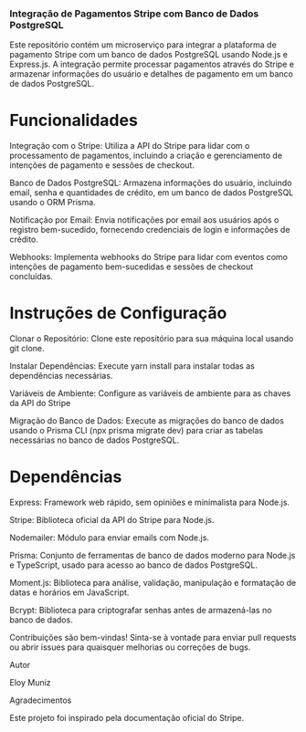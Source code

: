 ### Integração de Pagamentos Stripe com Banco de Dados PostgreSQL

Este repositório contém um microserviço para integrar a plataforma de pagamento Stripe com um banco de dados PostgreSQL usando Node.js e Express.js. A integração permite processar pagamentos através do Stripe e armazenar informações do usuário e detalhes de pagamento em um banco de dados PostgreSQL.

# Funcionalidades

Integração com o Stripe: Utiliza a API do Stripe para lidar com o processamento de pagamentos, incluindo a criação e gerenciamento de intenções de pagamento e sessões de checkout.

Banco de Dados PostgreSQL: Armazena informações do usuário, incluindo email, senha e quantidades de crédito, em um banco de dados PostgreSQL usando o ORM Prisma.

Notificação por Email: Envia notificações por email aos usuários após o registro bem-sucedido, fornecendo credenciais de login e informações de crédito.

Webhooks: Implementa webhooks do Stripe para lidar com eventos como intenções de pagamento bem-sucedidas e sessões de checkout concluídas.

# Instruções de Configuração

Clonar o Repositório: Clone este repositório para sua máquina local usando git clone.

Instalar Dependências: Execute yarn install para instalar todas as dependências necessárias.

Variáveis de Ambiente: Configure as variáveis de ambiente para as chaves da API do Stripe

Migração do Banco de Dados: Execute as migrações do banco de dados usando o Prisma CLI (npx prisma migrate dev) para criar as tabelas necessárias no banco de dados PostgreSQL.

# Dependências

Express: Framework web rápido, sem opiniões e minimalista para Node.js.

Stripe: Biblioteca oficial da API do Stripe para Node.js.

Nodemailer: Módulo para enviar emails com Node.js.

Prisma: Conjunto de ferramentas de banco de dados moderno para Node.js e TypeScript, usado para acesso ao banco de dados PostgreSQL.

Moment.js: Biblioteca para análise, validação, manipulação e formatação de datas e horários em JavaScript.

Bcrypt: Biblioteca para criptografar senhas antes de armazená-las no banco de dados.

Contribuições são bem-vindas! Sinta-se à vontade para enviar pull requests ou abrir issues para quaisquer melhorias ou correções de bugs.

Autor

Eloy Muniz

Agradecimentos

Este projeto foi inspirado pela documentação oficial do Stripe.


